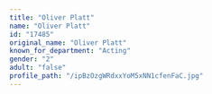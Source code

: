 ```yaml
---
title: "Oliver Platt"
name: "Oliver Platt"
id: "17485"
original_name: "Oliver Platt"
known_for_department: "Acting"
gender: "2"
adult: "false"
profile_path: "/ipBzOzgWRdxxYoM5xNN1cfenFaC.jpg"
---
```

